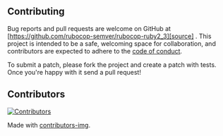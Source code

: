 ## Contributing

Bug reports and pull requests are welcome on GitHub at [https://github.com/rubocop-semver/rubocop-ruby2_3][source]
. This project is intended to be a safe, welcoming space for collaboration, and contributors are expected to adhere to
the [code of conduct][conduct].

To submit a patch, please fork the project and create a patch with tests. Once you're happy with it send a pull request!

## Contributors

[![Contributors](https://contrib.rocks/image?repo=rubocop-semver/rubocop-ruby2_3)][contributors]

Made with [contributors-img][contrib-rocks].

[comment]: <> (Following links are used by README, CONTRIBUTING)

[conduct]: https://github.com/rubocop-semver/rubocop-ruby2_3/blob/main/CODE_OF_CONDUCT.md

[contrib-rocks]: https://contrib.rocks

[contributors]: https://github.com/rubocop-semver/rubocop-ruby2_3/graphs/contributors

[comment]: <> (Following links are used by README, CONTRIBUTING, Homepage)

[source]: https://github.com/rubocop-semver/rubocop-ruby2_3/
